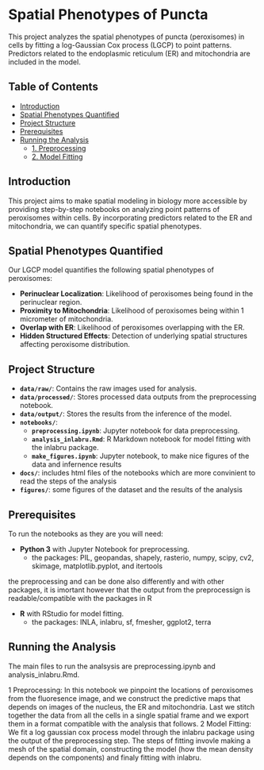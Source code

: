 # Spatial Phenotypes of Puncta

This project analyzes the spatial phenotypes of puncta (peroxisomes) in cells by fitting a log-Gaussian Cox process (LGCP) to point patterns. Predictors related to the endoplasmic reticulum (ER) and mitochondria are included in the model.

## Table of Contents
- [Introduction](#introduction)
- [Spatial Phenotypes Quantified](#spatial-phenotypes-quantified)
- [Project Structure](#project-structure)
- [Prerequisites](#prerequisites)
- [Running the Analysis](#running-the-analysis)
  - [1. Preprocessing](#1-preprocessing)
  - [2. Model Fitting](#2-model-fitting)

## Introduction

This project aims to make spatial modeling in biology more accessible by providing step-by-step notebooks on analyzing point patterns of peroxisomes within cells. By incorporating predictors related to the ER and mitochondria, we can quantify specific spatial phenotypes.

## Spatial Phenotypes Quantified

Our LGCP model quantifies the following spatial phenotypes of peroxisomes:

- **Perinuclear Localization**: Likelihood of peroxisomes being found in the perinuclear region.
- **Proximity to Mitochondria**: Likelihood of peroxisomes being within 1 micrometer of mitochondria.
- **Overlap with ER**: Likelihood of peroxisomes overlapping with the ER.
- **Hidden Structured Effects**: Detection of underlying spatial structures affecting peroxisome distribution.

## Project Structure

- **`data/raw/`**: Contains the raw images used for analysis.
- **`data/processed/`**: Stores processed data outputs from the preprocessing notebook.
- **`data/output/`**: Stores the results from the inference of the model.
- **`notebooks/`**:
  - **`preprocessing.ipynb`**: Jupyter notebook for data preprocessing.
  - **`analysis_inlabru.Rmd`**: R Markdown notebook for model fitting with the inlabru package.
  - **`make_figures.ipynb`**: Jupyter notebook, to make nice figures of the data and infernence results
- **`docs/`**: includes html files of the notebooks which are more convinient to read the steps of the analysis
- **`figures/`**: some figures of the dataset and the results of the analysis

## Prerequisites

To run the notebooks as they are you will need:

- **Python 3** with Jupyter Notebook for preprocessing.
  - the packages: PIL, geopandas, shapely, rasterio, numpy, scipy, cv2, skimage, matplotlib.pyplot, and itertools

the preprocessing and can be done also differently and with other packages, it is imortant however that the output from the preprocessign is readable/compatible with the packages in R

- **R** with RStudio for model fitting.
  - the packages: INLA, inlabru, sf, fmesher, ggplot2, terra

## Running the Analysis

The main files to run the analsysis are preprocessing.ipynb and analysis_inlabru.Rmd. 

  1 Preprocessing:
    In this notebook we pinpoint the locations of peroxisomes from the fluoresence image, and we construct the predictive maps that depends on images of the nucleus, the ER and mitochondria. Last we stitch together the data from all the cells in a single spatial frame and we export them in a format compatible with the analysis that follows.
  2 Model Fitting:
    We fit a log gaussian cox process model through the inlabru package using the output of the preprocessing step. The steps of fitting invovle making a mesh of the spatial domain, constructing the model (how the mean density depends on the components) and finaly fitting with inlabru.